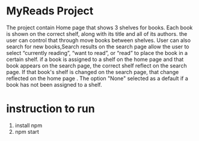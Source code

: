 # MyReads Project

The project contain Home page that shows 3 shelves for books. Each book is shown on the correct shelf, along with its title and all of its authors.
the user can control that through move books between shelves.
User can also search for new books,Search results on the search page allow the user to select “currently reading”,
“want to read”, or “read” to place the book in a certain shelf.
if a book is assigned to a shelf on the home page and that book appears on the search page, the correct shelf reflect on the search page. If that book's shelf is changed on the search page, that change reflected on the home page . The option "None" selected as a default if a book has not been assigned to a shelf.

# instruction to run

1. install npm
2. npm start
